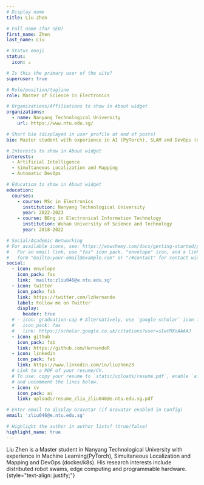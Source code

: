 ```yaml
---
# Display name
title: Liu Zhen

# Full name (for SEO)
first_name: Zhen
last_name: Liu

# Status emoji
status:
  icon: ☕️

# Is this the primary user of the site?
superuser: true

# Role/position/tagline
role: Master of Science in Electronics

# Organizations/Affiliations to show in About widget
organizations:
  - name: Nanyang Technological University
    url: https://www.ntu.edu.sg/

# Short bio (displayed in user profile at end of posts)
bio: Master student with experience in AI (PyTorch), SLAM and DevOps (docker/k8s)

# Interests to show in About widget
interests:
  - Artificial Intelligence
  - Simultaneous Localization and Mapping
  - Automatic DevOps

# Education to show in About widget
education:
  courses:
    - course: MSc in Electronics
      institution: Nanyang Technological University
      year: 2022-2023
    - course: BEng in Electronical Information Technology
      institution: Wuhan University of Science and Technology
      year: 2018-2022

# Social/Academic Networking
# For available icons, see: https://wowchemy.com/docs/getting-started/page-builder/#icons
#   For an email link, use "fas" icon pack, "envelope" icon, and a link in the
#   form "mailto:your-email@example.com" or "/#contact" for contact widget.
social:
  - icon: envelope
    icon_pack: fas
    link: 'mailto:zliu046@e.ntu.edu.sg'
  - icon: twitter
    icon_pack: fab
    link: https://twitter.com/lzHernando
    label: Follow me on Twitter
    display:
      header: true
  # - icon: graduation-cap # Alternatively, use `google-scholar` icon from `ai` icon pack
  #   icon_pack: fas
  #   link: https://scholar.google.co.uk/citations?user=sIwtMXoAAAAJ
  - icon: github
    icon_pack: fab
    link: https://github.com/HernandoR
  - icon: linkedin
    icon_pack: fab
    link: https://www.linkedin.com/in/liuzhen23
  # Link to a PDF of your resume/CV.
  # To use: copy your resume to `static/uploads/resume.pdf`, enable `ai` icons in `params.yaml`,
  # and uncomment the lines below.
  - icon: cv
    icon_pack: ai
    link: uploads/resume_zliu_zliu046@e.ntu.edu.sg.pdf

# Enter email to display Gravatar (if Gravatar enabled in Config)
email: 'zliu046@e.ntu.edu.sg'

# Highlight the author in author lists? (true/false)
highlight_name: true
---
```


Liu Zhen is a  Master student in Nanyang Technological University with experience in Machine Learning(PyTorch), Simultaneous Localization and Mapping and DevOps (docker/k8s). His research interests include distributed robot swams, edge computing and programmable hardware.
{style="text-align: justify;"}
